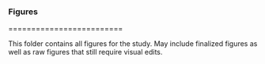 ### Figures

=========================

This folder contains all figures for the study. May include finalized figures as well as raw figures that still require visual edits.
